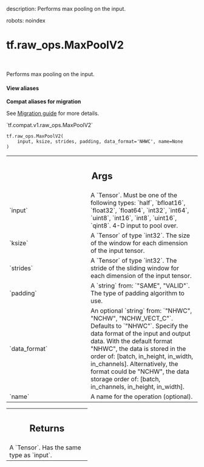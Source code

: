 description: Performs max pooling on the input.

robots: noindex

# tf.raw_ops.MaxPoolV2

<!-- Insert buttons and diff -->

<table class="tfo-notebook-buttons tfo-api nocontent" align="left">

</table>



Performs max pooling on the input.

<section class="expandable">
  <h4 class="showalways">View aliases</h4>
  <p>
<b>Compat aliases for migration</b>
<p>See
<a href="https://www.tensorflow.org/guide/migrate">Migration guide</a> for
more details.</p>
<p>`tf.compat.v1.raw_ops.MaxPoolV2`</p>
</p>
</section>

<pre class="devsite-click-to-copy prettyprint lang-py tfo-signature-link">
<code>tf.raw_ops.MaxPoolV2(
    input, ksize, strides, padding, data_format='NHWC', name=None
)
</code></pre>



<!-- Placeholder for "Used in" -->


<!-- Tabular view -->
 <table class="responsive fixed orange">
<colgroup><col width="214px"><col></colgroup>
<tr><th colspan="2"><h2 class="add-link">Args</h2></th></tr>

<tr>
<td>
`input`
</td>
<td>
A `Tensor`. Must be one of the following types: `half`, `bfloat16`, `float32`, `float64`, `int32`, `int64`, `uint8`, `int16`, `int8`, `uint16`, `qint8`.
4-D input to pool over.
</td>
</tr><tr>
<td>
`ksize`
</td>
<td>
A `Tensor` of type `int32`.
The size of the window for each dimension of the input tensor.
</td>
</tr><tr>
<td>
`strides`
</td>
<td>
A `Tensor` of type `int32`.
The stride of the sliding window for each dimension of the
input tensor.
</td>
</tr><tr>
<td>
`padding`
</td>
<td>
A `string` from: `"SAME", "VALID"`.
The type of padding algorithm to use.
</td>
</tr><tr>
<td>
`data_format`
</td>
<td>
An optional `string` from: `"NHWC", "NCHW", "NCHW_VECT_C"`. Defaults to `"NHWC"`.
Specify the data format of the input and output data. With the
default format "NHWC", the data is stored in the order of:
[batch, in_height, in_width, in_channels].
Alternatively, the format could be "NCHW", the data storage order of:
[batch, in_channels, in_height, in_width].
</td>
</tr><tr>
<td>
`name`
</td>
<td>
A name for the operation (optional).
</td>
</tr>
</table>



<!-- Tabular view -->
 <table class="responsive fixed orange">
<colgroup><col width="214px"><col></colgroup>
<tr><th colspan="2"><h2 class="add-link">Returns</h2></th></tr>
<tr class="alt">
<td colspan="2">
A `Tensor`. Has the same type as `input`.
</td>
</tr>

</table>

